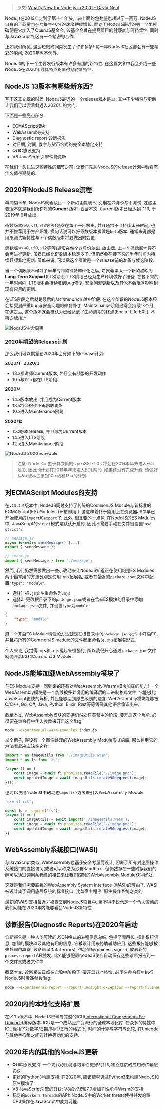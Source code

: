 
> 原文: [What's New for Node.js in 2020 - David Neal](https://developer.okta.com/blog/2019/12/04/whats-new-nodejs-2020)

Node.js在2019年走到了第十个年头, `npm`上面的包数量也超过了一百万. NodeJS自身的下载量也在以每年40%的速度持续增长. 而对于NodeJS最近的另一个里程碑便是它加入了OpenJS基金会, 该基金会旨在提高项目的健康度与可持续性, 同时与JavaScript社区有一个紧密的合作.

正如我们所见, 这么短的时间内发生了许许多多! 每一年NodeJS社区都会有一些精彩的瞬间, 2020年也不例外.

NodeJS的下一个主要发行版本有许多有趣的新特性. 在这篇文章中我会介绍一些NodeJS在2020年最具特点的值得期待新特性.

## NodeJS 13版本有哪些新东西?

写下这篇文章的时候, NodeJS最近的一个release版本是`13`. 其中不少特性与更新让我们可以尝着鲜迈入2020年的大门.

下面是一些亮点部分:

- ECMAScript模块
- WebAssembly支持
- Diagnostic report 诊断报告
- 对日期, 时间, 数字与货币格式的完全本地化支持
- QUIC协议支持
- V8 JavaScript引擎性能更新

在我们一头扎进这些特性的细节之前, 让我们先从NodeJS的release计划中看看有什么值得期待的.

## 2020年NodeJS Release流程

每间隔半年, NodeJS就会放出一个新的主要版本, 分别在四月份与十月份. 这些主要版本就是我们所称呼的**Current** 版本. 截至本文, Current版本已经达到了13, 于2019年10月放出.

奇数版本(v9, v11, v13等等)通常在每个十月放出, 并且通常不会持续太长时间, 也并不推荐用于生产环境. 换句话说可以把奇数版本看做是`beta`版本. 通常来说都是用来测试新特性与下个偶数版本将要做出的变更.

偶数版本(v8, v10, v12等等)通常在每个四月份放出. 放出后, 上一个偶数版本将不会再进行更新. 虽然已经比奇数版本稳定多了, 但仍然会在接下来的半年时间内持续且频繁地更新. 简单来说, 可以把这个看做是一个release前的准备与候选阶段.

当一个偶数版本经过了半年时间的准备和优化之后, 它就会进入一个新的被称为**Long-Term Support**(LTS)阶段. LTS阶段已经为生产环境做好了准备. 在接下来的一年时间内, LTS版本会持续收到bug修复, 安全问题更新以及其他不会阻塞影响到现有应用的更新.

在LTS阶段之后就是最后的*Maintenance 维护*阶段. 在这个阶段的NodeJS版本只会接受到严重bug与安全问题的修复补丁. Maintainance阶段通常会持续18个月, 在这之后, 这个版本就会被认为已经达到了生命周期的终点(End of Life EOL), 不再会被维护.

![NodeJS生命周期](https://www.frodoluo.ink/api/uploads/0bdac105cfaa49a3b51fe20482f21c3f.jpg)

### 2020年期望的Release计划

那么我们可以期望在2020年会有如下的release计划:

**2020/1 - 2020/3**

- 13.x都讲师Current版本, 并且会有频繁的开发动作
- 10.x与12.x都在LTS阶段

**2020/4**

- 14.x版本放出, 并且成为Current版本
- 13.x将会很快不再接收更新
- 10.x进入Maintenance阶段

**2020/10**

- 15.x版本release, 并且成为Current版本
- 14.x进入LTS阶段
- 12.x进入Maintenance阶段

![NodeJS 2020 schedule](https://www.frodoluo.ink/api/uploads/8fd9d6658ea449a690d766134909edd4.jpg)

> 注意: Node 8.x 由于其依赖的OpenSSL-1.0.2将会在2019年年末进入EOL阶段, 因此也计划在2019年年末进入EOL阶段. 如果还没有完成升级, 请做好从8.x版本迁移到10.x或者12.x的计划.

## 对ECMAScript Modules的支持

在`v13.2.0`版本中, NodeJS同时支持了传统的CommonJS Module与新标准的ECMAScript(ES) Modules (开箱即用!). 这意味着终于能用上在浏览器JS中早已开始使用的`import`和`export`了. 此外, 很重要的一点是, 在NodeJS的ES Modules中, JavaScript的`strict`模式是默认开启的, 因此不需要手动在文件首设置`"use strict";`.

```js
// message.js
async function sendMessage() {...}
export { sendMessage };

// index.js
import { sendMessage } from './message';
```

然而, 我们仍然需要做出一些小改动来让NodeJS知道正在使用的是ES Modules. 两个最常用的方法分别是使用`.mjs`拓展名, 或者在最近的`package.json`文件中配置`"type": "module"`.

- 选择1: 把`.js`文件重命名为`.mjs`
- 选择2: 更改根目录下的`package.json`或者在含有ES模块的目录中添加`package.json`文件, 并设置`type`为`module`
```json
{
    "type": "module"
}
```

另一个开启ES Module特性的方法就是在根目录中的`package.json`文件中开启ES, 并且将所有的CommonJS module的文件都重命名为`.cjs`拓展名形式.

个人来说, 我觉得`.mjs`和`.cjs`看起来怪怪的, 所以我很开心通过`package.json`文件就能开启ES和CommonJS Module.

## NodeJS能够加载WebAssembly模块了

与ES Module支持一同到来的还有对WebAssembly(Wasm)模块加载的能力! 一个WebAssembly模块是一个能够被多处复用的编译后的二进制格式文件, 它能够比JavaScript更快的解析, 并且能够达到原生级别的速度. WebAssembly模块能够被C/C++, Go, C#, Java, Python, Elixir, Rust等等等等其他语言编译出来.

截至本文, WebAssembly模块的支持仍然处在实验中的阶段. 要开启这个功能, 必须要在命令行中传入参数来开启这个flag:

```sh
node --experimental-wasm-nmodules index.js
```

举个例子, 假设有一个图像处理的WebAssembly Module形式的库. 那么使用它的方法看起来应该像这样:

```js
import * as imageUtils from './imageUtils.wasm';
import * as fs from 'fs';

(async () => {
    const image = await fs.promises.readFile('./image.png');
    const updatedImage = await imageUtils.rotate90degrees(image);
})();
```

也可以使用NodeJS中的动态`import()`方法来引入WebAssembly Module

```js
'use strict';

const fs = require('fs');
(async () => {
    const imageUtils = await import('./imageUtils.wasm');
    const image = await fs.promises.readFile('./image.png');
    const updatedImage = await imageUtils.rotate90degress(image);
})
```

## WebAssembly系统接口(WASI)

与JavaScript类似, WebAssembly也基于安全考量而设计, 阻断了所有对底层操作系统接口的直接访问(或者可以称之为沙箱Sandbox). 但仍然存在一些时候我们的确可以通过调用系统级的接口来让我们控制的WebAssembly Module获得好处.

这就是我们需要崭新的WebAssembly System Interface (WASI)的理由了. WASI被设计成了调用底层系统的标准接口, 比如宿主程序, 原生操作系统之类的.

最初的WASI支持[最近才被提交](https://github.com/nodejs/node/commit/09b1228c3a2723c6ecb768b40a507688015a478f)到NodeJS项目中, 但不得不说他是一个令人激动的我们可能在2020年内能够看到NodeJS新特性.

## 诊断报告(Diagnostic Reports)在2020年启动

诊断报告是一种人类可读的JSON格式的进程信息总结. 包括了调用栈, 操作系统信息, 加载的模块以及其他有用的信息. 它被设计用来协助辅助应用. 这些报告能够被未处理的异常, 致命错误(fatal errors), 进程信号(process signal), 或者新的`process.report`API触发. 此外能够配置NodeJS使它自动保存这些诊断报告到一个文件夹或者文件中.

截至本文, 诊断报告已经在实验中阶段了. 要开启这个特性, 必须在命令行中执行NodeJS时传递参数flag:

```sh
node --experimental-report --report-uncaught-exception --report-filename=./diagnostics.json
```

## 2020内的本地化支持扩展

在v13.x版本中, NodeJS已经有完整的ICU([International Components For Unicode](http://site.icu-project.org/home))编译版本. ICU是一个成熟且广为流行的全球本地化库. 在众多的特性中, ICU囊括了对数字/日期/时间/货币的格式化, 时间的计算与字符串比较, 在Unicode与其他字符集之间的转换等功能的支持.

## 2020年内的其他的NodeJS更新

- QUIC协议支持: 一个现代的性能与可靠性更好的针对建立连接的应用的传输层协议.
- 更好的Python3构建支持: 在2020年, 应该能够通过Python3来构建NodeJS和原生模块了
- V8 JavaScript引擎的升级: V8的v7.8和7.9增加了性能与Wasm的支持
- 稳定的`Workers Threads`的API: NodeJS中的Worker thread使得并发的重CPU操作在JavaScript中成为可能.

